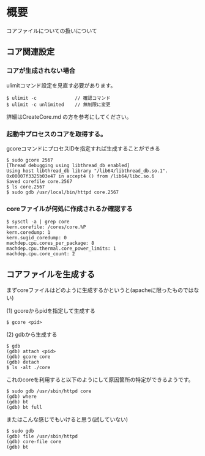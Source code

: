 # 概要
コアファイルについての扱いについて

## コア関連設定

### コアが生成されない場合
ulimitコマンド設定を見直す必要があります。
```
$ ulimit -c              // 確認コマンド
$ ulimit -c unlimited    // 無制限に変更
```

詳細はCreateCore.md の方を参考にしてください。

### 起動中プロセスのコアを取得する。
gcoreコマンドにプロセスIDを指定すれば生成することができる
```
$ sudo gcore 2567
[Thread debugging using libthread_db enabled]
Using host libthread_db library "/lib64/libthread_db.so.1".
0x00007f3325b03e47 in accept4 () from /lib64/libc.so.6
Saved corefile core.2567
$ ls core.2567
$ sudo gdb /usr/local/bin/httpd core.2567
```

### coreファイルが何処に作成されるか確認する
```
$ sysctl -a | grep core 
kern.corefile: /cores/core.%P
kern.coredump: 1
kern.sugid_coredump: 0
machdep.cpu.cores_per_package: 8
machdep.cpu.thermal.core_power_limits: 1
machdep.cpu.core_count: 2
```

## コアファイルを生成する
まずcoreファイルはどのように生成するかというと(apacheに限ったものではない)

(1) gcoreからpidを指定して生成する
```
$ gcore <pid>
```

(2) gdbから生成する
```
$ gdb
(gdb) attach <pid>
(gdb) gcore core
(gdb) detach
$ ls -alt ./core
```

これのcoreを利用すると以下のようにして原因箇所の特定ができるようです。
```
$ sudo gdb /usr/sbin/httpd core
(gdb) where
(gdb) bt
(gdb) bt full
```

またはこんな感じでもいけると思う(試していない)
```
$ sudo gdb
(gdb) file /usr/sbin/httpd
(gdb) core-file core
(gdb) bt
```


